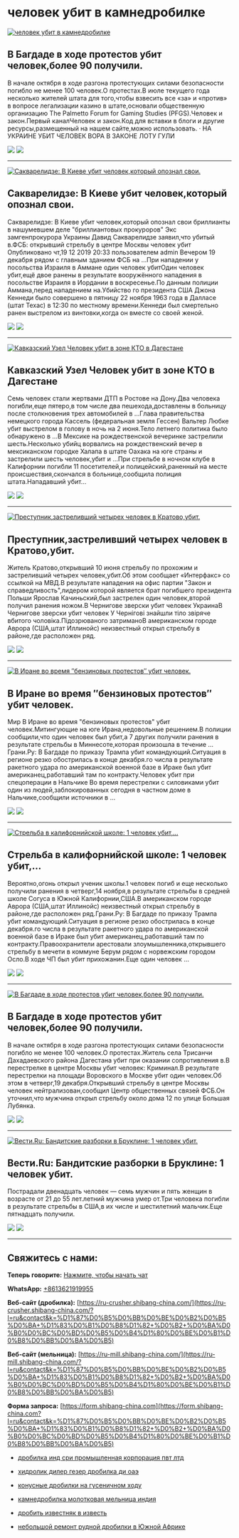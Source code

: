 # человек убит в камнедробилке

<a href="https://swt.shibang-china.com/?l=ru&img&k=%D1%87%D0%B5%D0%BB%D0%BE%D0%B2%D0%B5%D0%BA+%D1%83%D0%B1%D0%B8%D1%82+%D0%B2+%D0%BA%D0%B0%D0%BC%D0%BD%D0%B5%D0%B4%D1%80%D0%BE%D0%B1%D0%B8%D0%BB%D0%BA%D0%B5" target="_blank">![человек убит в камнедробилке](http://static.shibang-china.com/all-800x300/769.jpg)</a>

## В Багдаде в ходе протестов убит человек,более 90 получили.
В начале октября в ходе разгона протестующих силами безопасности погибло не менее 100 человек.О протестах.В июле текущего года несколько жителей штата для того,чтобы взвесить все &#171;за&#187; и &#171;против&#187; в вопросе легализации казино в штате,основали общественную организацию The Palmetto Forum for Gaming Studies (PFGS).Человек и закон.Первый каналЧеловек и закон.Код для вставки в блоги и другие ресурсы,размещенный на нашем сайте,можно использовать.&nbsp;&#0183;&#32;НА УКРАИНЕ УБИТ ЧЕЛОВЕК ВОРА В ЗАКОНЕ ЛОТУ ГУЛИ


<a href="https://whatsapp.shibangsoft.com/WhatsApp.php" target="_blank" title="WhatsApp">![](http://static.shibang-china.com/icon/whatsapp.png)</a> <a href="https://swt.shibang-china.com/?l=ru&icon&k=%D1%87%D0%B5%D0%BB%D0%BE%D0%B2%D0%B5%D0%BA+%D1%83%D0%B1%D0%B8%D1%82+%D0%B2+%D0%BA%D0%B0%D0%BC%D0%BD%D0%B5%D0%B4%D1%80%D0%BE%D0%B1%D0%B8%D0%BB%D0%BA%D0%B5" target="_blank">![](http://static.shibang-china.com/icon/chat-ru.png)</a>

---

<a href="https://swt.shibang-china.com/?l=ru&img&k=%D1%87%D0%B5%D0%BB%D0%BE%D0%B2%D0%B5%D0%BA+%D1%83%D0%B1%D0%B8%D1%82+%D0%B2+%D0%BA%D0%B0%D0%BC%D0%BD%D0%B5%D0%B4%D1%80%D0%BE%D0%B1%D0%B8%D0%BB%D0%BA%D0%B5" target="_blank">![Сакварелидзе: В Киеве убит человек,который опознал свои.](http://static.shibang-china.com/all-800x300/1011.jpg)</a>

## Сакварелидзе: В Киеве убит человек,который опознал свои.
Сакварелидзе: В Киеве убит человек,который опознал свои бриллианты в нашумевшем деле &quot;бриллиантовых прокуроров&quot; Экс замгенпрокурора Украины Давид Сакварелидзе заявил,что убитый в.ФСБ: открывший стрельбу в центре Москвы человек убит Опубликовано чт,19 12 2019 20:33 пользователем admin Вечером 19 декабря рядом с главным зданием ФСБ на …При нападении у посольства Израиля в Аммане один человек убитОдин человек убит,ещё двое ранены в результате вооружённого нападения в посольстве Израиля в Иордании в воскресенье.По данным полиции Аммана,перед нападением на.Убийство го президента США Джона Кеннеди было совершено в пятницу 22 ноября 1963 года в Далласе (штат Техас) в 12:30 по местному времени.Кеннеди был смертельно ранен выстрелом из винтовки,когда он вместе со своей женой.


<a href="https://whatsapp.shibangsoft.com/WhatsApp.php" target="_blank" title="WhatsApp">![](http://static.shibang-china.com/icon/whatsapp.png)</a> <a href="https://swt.shibang-china.com/?l=ru&icon&k=%D1%87%D0%B5%D0%BB%D0%BE%D0%B2%D0%B5%D0%BA+%D1%83%D0%B1%D0%B8%D1%82+%D0%B2+%D0%BA%D0%B0%D0%BC%D0%BD%D0%B5%D0%B4%D1%80%D0%BE%D0%B1%D0%B8%D0%BB%D0%BA%D0%B5" target="_blank">![](http://static.shibang-china.com/icon/chat-ru.png)</a>

---

<a href="https://swt.shibang-china.com/?l=ru&img&k=%D1%87%D0%B5%D0%BB%D0%BE%D0%B2%D0%B5%D0%BA+%D1%83%D0%B1%D0%B8%D1%82+%D0%B2+%D0%BA%D0%B0%D0%BC%D0%BD%D0%B5%D0%B4%D1%80%D0%BE%D0%B1%D0%B8%D0%BB%D0%BA%D0%B5" target="_blank">![Кавказский Узел Человек убит в зоне КТО в Дагестане](http://static.shibang-china.com/all-800x300/1308.jpg)</a>

## Кавказский Узел Человек убит в зоне КТО в Дагестане
Семь человек стали жертвами ДТП в Ростове на Дону.Два человека погибли,еще пятеро,в том числе два пешехода,доставлены в больницу после столкновения трех автомобилей в …Глава правительства немецкого города Кассель (федеральная земля Гессен) Вальтер Любке убит выстрелом в голову в ночь на 2 июня.Тело летнего политика было обнаружено в …В Мексике на рождественской вечеринке застрелили шесть.Несколько убийц ворвались на рождественский вечер в мексиканском городке Халапа в штате Оахака на юге страны и застрелили шесть человек,убит и …При стрельбе в ночном клубе в Калифорнии погибли 11 посетителей,и полицейский,раненный на месте происшествия,скончался в больнице,сообщила полиция штата.Нападавший убит…


<a href="https://whatsapp.shibangsoft.com/WhatsApp.php" target="_blank" title="WhatsApp">![](http://static.shibang-china.com/icon/whatsapp.png)</a> <a href="https://swt.shibang-china.com/?l=ru&icon&k=%D1%87%D0%B5%D0%BB%D0%BE%D0%B2%D0%B5%D0%BA+%D1%83%D0%B1%D0%B8%D1%82+%D0%B2+%D0%BA%D0%B0%D0%BC%D0%BD%D0%B5%D0%B4%D1%80%D0%BE%D0%B1%D0%B8%D0%BB%D0%BA%D0%B5" target="_blank">![](http://static.shibang-china.com/icon/chat-ru.png)</a>

---

<a href="https://swt.shibang-china.com/?l=ru&img&k=%D1%87%D0%B5%D0%BB%D0%BE%D0%B2%D0%B5%D0%BA+%D1%83%D0%B1%D0%B8%D1%82+%D0%B2+%D0%BA%D0%B0%D0%BC%D0%BD%D0%B5%D0%B4%D1%80%D0%BE%D0%B1%D0%B8%D0%BB%D0%BA%D0%B5" target="_blank">![Преступник,застреливший четырех человек в Кратово,убит.](http://static.shibang-china.com/all-800x300/210.jpg)</a>

## Преступник,застреливший четырех человек в Кратово,убит.
Житель Кратово,открывший 10 июня стрельбу по прохожим и застреливший четырех человек,убит.Об этом сообщает &#171;Интерфакс&#187; со ссылкой на МВД.В результате нападения на офис партии &quot;Закон и справедливость&quot;,лидером которой является брат погибшего президента Польши Ярослав Качиньский,был застрелен один человек,второй получил ранения ножом.В Чернигове зверски убит человек УкраинаВ Чернигове зверски убит человек У Чернігові знайшли тіло звіряче вбитого чоловіка.Підозрюваного затриманоВ американском городе Аврора (США,штат Иллинойс) неизвестный открыл стрельбу в районе,где расположен ряд.


<a href="https://whatsapp.shibangsoft.com/WhatsApp.php" target="_blank" title="WhatsApp">![](http://static.shibang-china.com/icon/whatsapp.png)</a> <a href="https://swt.shibang-china.com/?l=ru&icon&k=%D1%87%D0%B5%D0%BB%D0%BE%D0%B2%D0%B5%D0%BA+%D1%83%D0%B1%D0%B8%D1%82+%D0%B2+%D0%BA%D0%B0%D0%BC%D0%BD%D0%B5%D0%B4%D1%80%D0%BE%D0%B1%D0%B8%D0%BB%D0%BA%D0%B5" target="_blank">![](http://static.shibang-china.com/icon/chat-ru.png)</a>

---

<a href="https://swt.shibang-china.com/?l=ru&img&k=%D1%87%D0%B5%D0%BB%D0%BE%D0%B2%D0%B5%D0%BA+%D1%83%D0%B1%D0%B8%D1%82+%D0%B2+%D0%BA%D0%B0%D0%BC%D0%BD%D0%B5%D0%B4%D1%80%D0%BE%D0%B1%D0%B8%D0%BB%D0%BA%D0%B5" target="_blank">![В Иране во время ″бензиновых протестов″ убит человек.](http://static.shibang-china.com/all-800x300/624.jpg)</a>

## В Иране во время ″бензиновых протестов″ убит человек.
Мир В Иране во время &quot;бензиновых протестов&quot; убит человек.Митингующие на юге Ирана,недовольные решением.В полиции сообщили,что один человек был убит,а 7 других получили ранения в результате стрельбы в Миннесоте,которая произошла в течение …Грани.Ру: В Багдаде по приказу Трампа убит командующий.Ситуация в регионе резко обострилась в конце декабря.го числа в результате ракетного удара по американской военной базе в Ираке был убит американец,работавший там по контракту.Человек убит при спецоперации в Нальчике Во время перестрелки с силовиками убит один из людей,заблокированных сегодня в частном доме в Нальчике,сообщили источники в …


<a href="https://whatsapp.shibangsoft.com/WhatsApp.php" target="_blank" title="WhatsApp">![](http://static.shibang-china.com/icon/whatsapp.png)</a> <a href="https://swt.shibang-china.com/?l=ru&icon&k=%D1%87%D0%B5%D0%BB%D0%BE%D0%B2%D0%B5%D0%BA+%D1%83%D0%B1%D0%B8%D1%82+%D0%B2+%D0%BA%D0%B0%D0%BC%D0%BD%D0%B5%D0%B4%D1%80%D0%BE%D0%B1%D0%B8%D0%BB%D0%BA%D0%B5" target="_blank">![](http://static.shibang-china.com/icon/chat-ru.png)</a>

---

<a href="https://swt.shibang-china.com/?l=ru&img&k=%D1%87%D0%B5%D0%BB%D0%BE%D0%B2%D0%B5%D0%BA+%D1%83%D0%B1%D0%B8%D1%82+%D0%B2+%D0%BA%D0%B0%D0%BC%D0%BD%D0%B5%D0%B4%D1%80%D0%BE%D0%B1%D0%B8%D0%BB%D0%BA%D0%B5" target="_blank">![Стрельба в калифорнийской школе: 1 человек убит,…](http://static.shibang-china.com/all-800x300/1017.jpg)</a>

## Стрельба в калифорнийской школе: 1 человек убит,…
Вероятно,огонь открыл ученик школы.1 человек погиб и еще несколько получили ранения в четверг,14 ноября,в результате стрельбы в средней школе Согуса в Южной Калифорнии,США.В американском городе Аврора (США,штат Иллинойс) неизвестный открыл стрельбу в районе,где расположен ряд.Грани.Ру: В Багдаде по приказу Трампа убит командующий.Ситуация в регионе резко обострилась в конце декабря.го числа в результате ракетного удара по американской военной базе в Ираке был убит американец,работавший там по контракту.Правоохранители арестовали злоумышленника,открывшего стрельбу в мечети в коммуне Берум рядом с норвежским городом Осло.В ходе ЧП был убит прихожанин.Еще один человек …


<a href="https://whatsapp.shibangsoft.com/WhatsApp.php" target="_blank" title="WhatsApp">![](http://static.shibang-china.com/icon/whatsapp.png)</a> <a href="https://swt.shibang-china.com/?l=ru&icon&k=%D1%87%D0%B5%D0%BB%D0%BE%D0%B2%D0%B5%D0%BA+%D1%83%D0%B1%D0%B8%D1%82+%D0%B2+%D0%BA%D0%B0%D0%BC%D0%BD%D0%B5%D0%B4%D1%80%D0%BE%D0%B1%D0%B8%D0%BB%D0%BA%D0%B5" target="_blank">![](http://static.shibang-china.com/icon/chat-ru.png)</a>

---

<a href="https://swt.shibang-china.com/?l=ru&img&k=%D1%87%D0%B5%D0%BB%D0%BE%D0%B2%D0%B5%D0%BA+%D1%83%D0%B1%D0%B8%D1%82+%D0%B2+%D0%BA%D0%B0%D0%BC%D0%BD%D0%B5%D0%B4%D1%80%D0%BE%D0%B1%D0%B8%D0%BB%D0%BA%D0%B5" target="_blank">![В Багдаде в ходе протестов убит человек,более 90 получили.](http://static.shibang-china.com/all-800x300/949.jpg)</a>

## В Багдаде в ходе протестов убит человек,более 90 получили.
В начале октября в ходе разгона протестующих силами безопасности погибло не менее 100 человек.О протестах.Житель села Трисанчи Дахадаевского района Дагестана убит при оказании сопротивления в.В перестрелке в центре Москвы убит человек: Криминал.В результате перестрелки на площади Воровского в Москве убит один человек.Об этом в четверг,19 декабря.Открывший стрельбу в центре Москвы человек нейтрализован,сообщил Центр общественных связей ФСБ.Он уточнил,что мужчина открыл стрельбу около дома 12 по улице Большая Лубянка.


<a href="https://whatsapp.shibangsoft.com/WhatsApp.php" target="_blank" title="WhatsApp">![](http://static.shibang-china.com/icon/whatsapp.png)</a> <a href="https://swt.shibang-china.com/?l=ru&icon&k=%D1%87%D0%B5%D0%BB%D0%BE%D0%B2%D0%B5%D0%BA+%D1%83%D0%B1%D0%B8%D1%82+%D0%B2+%D0%BA%D0%B0%D0%BC%D0%BD%D0%B5%D0%B4%D1%80%D0%BE%D0%B1%D0%B8%D0%BB%D0%BA%D0%B5" target="_blank">![](http://static.shibang-china.com/icon/chat-ru.png)</a>

---

<a href="https://swt.shibang-china.com/?l=ru&img&k=%D1%87%D0%B5%D0%BB%D0%BE%D0%B2%D0%B5%D0%BA+%D1%83%D0%B1%D0%B8%D1%82+%D0%B2+%D0%BA%D0%B0%D0%BC%D0%BD%D0%B5%D0%B4%D1%80%D0%BE%D0%B1%D0%B8%D0%BB%D0%BA%D0%B5" target="_blank">![Вести.Ru: Бандитские разборки в Бруклине: 1 человек убит.](http://static.shibang-china.com/all-800x300/1145.jpg)</a>

## Вести.Ru: Бандитские разборки в Бруклине: 1 человек убит.
Пострадали двенадцать человек — семь мужчин и пять женщин в возрасте от 21 до 55 лет.летний мужчина умер от.Три человека погибли в результате стрельбы в США,в их числе и шестилетний мальчик.Еще пятнадцать получили.

<a href="https://whatsapp.shibangsoft.com/WhatsApp.php" target="_blank" title="WhatsApp">![](http://static.shibang-china.com/icon/whatsapp.png)</a> <a href="https://swt.shibang-china.com/?l=ru&icon&k=%D1%87%D0%B5%D0%BB%D0%BE%D0%B2%D0%B5%D0%BA+%D1%83%D0%B1%D0%B8%D1%82+%D0%B2+%D0%BA%D0%B0%D0%BC%D0%BD%D0%B5%D0%B4%D1%80%D0%BE%D0%B1%D0%B8%D0%BB%D0%BA%D0%B5" target="_blank">![](http://static.shibang-china.com/icon/chat-ru.png)</a>

---
## Свяжитесь с нами:

**Теперь говорите:** [Нажмите, чтобы начать чат](https://swt.shibang-china.com?l=ru&contact&k=%D1%87%D0%B5%D0%BB%D0%BE%D0%B2%D0%B5%D0%BA+%D1%83%D0%B1%D0%B8%D1%82+%D0%B2+%D0%BA%D0%B0%D0%BC%D0%BD%D0%B5%D0%B4%D1%80%D0%BE%D0%B1%D0%B8%D0%BB%D0%BA%D0%B5)

**WhatsApp:**  [+8613621919955](https://whatsapp.shibangsoft.com/WhatsApp.php)

**Веб-сайт (дробилка):** [https://ru-crusher.shibang-china.com/](https://ru-crusher.shibang-china.com/?l=ru&contact&k=%D1%87%D0%B5%D0%BB%D0%BE%D0%B2%D0%B5%D0%BA+%D1%83%D0%B1%D0%B8%D1%82+%D0%B2+%D0%BA%D0%B0%D0%BC%D0%BD%D0%B5%D0%B4%D1%80%D0%BE%D0%B1%D0%B8%D0%BB%D0%BA%D0%B5)

**Веб-сайт (мельница):** [https://ru-mill.shibang-china.com/](https://ru-mill.shibang-china.com/?l=ru&contact&k=%D1%87%D0%B5%D0%BB%D0%BE%D0%B2%D0%B5%D0%BA+%D1%83%D0%B1%D0%B8%D1%82+%D0%B2+%D0%BA%D0%B0%D0%BC%D0%BD%D0%B5%D0%B4%D1%80%D0%BE%D0%B1%D0%B8%D0%BB%D0%BA%D0%B5)

**Форма запроса:** [https://form.shibang-china.com](https://form.shibang-china.com?l=ru&contact&k=%D1%87%D0%B5%D0%BB%D0%BE%D0%B2%D0%B5%D0%BA+%D1%83%D0%B1%D0%B8%D1%82+%D0%B2+%D0%BA%D0%B0%D0%BC%D0%BD%D0%B5%D0%B4%D1%80%D0%BE%D0%B1%D0%B8%D0%BB%D0%BA%D0%B5)

* [дробилка инд сри промышленная корпорация пвт лтд](../135/%D0%B4%D1%80%D0%BE%D0%B1%D0%B8%D0%BB%D0%BA%D0%B0%20%D0%B8%D0%BD%D0%B4%20%D1%81%D1%80%D0%B8%20%D0%BF%D1%80%D0%BE%D0%BC%D1%8B%D1%88%D0%BB%D0%B5%D0%BD%D0%BD%D0%B0%D1%8F%20%D0%BA%D0%BE%D1%80%D0%BF%D0%BE%D1%80%D0%B0%D1%86%D0%B8%D1%8F%20%D0%BF%D0%B2%D1%82%20%D0%BB%D1%82%D0%B4.md)

* [хидролик дилер гезер дробилка ди оаэ](../132/%D1%85%D0%B8%D0%B4%D1%80%D0%BE%D0%BB%D0%B8%D0%BA%20%D0%B4%D0%B8%D0%BB%D0%B5%D1%80%20%D0%B3%D0%B5%D0%B7%D0%B5%D1%80%20%D0%B4%D1%80%D0%BE%D0%B1%D0%B8%D0%BB%D0%BA%D0%B0%20%D0%B4%D0%B8%20%D0%BE%D0%B0%D1%8D.md)

* [конусные дробилки на гусеничном ходу](../131/%D0%BA%D0%BE%D0%BD%D1%83%D1%81%D0%BD%D1%8B%D0%B5%20%D0%B4%D1%80%D0%BE%D0%B1%D0%B8%D0%BB%D0%BA%D0%B8%20%D0%BD%D0%B0%20%D0%B3%D1%83%D1%81%D0%B5%D0%BD%D0%B8%D1%87%D0%BD%D0%BE%D0%BC%20%D1%85%D0%BE%D0%B4%D1%83.md)

* [камнедробилка молотковая мельница индия](../133/%D0%BA%D0%B0%D0%BC%D0%BD%D0%B5%D0%B4%D1%80%D0%BE%D0%B1%D0%B8%D0%BB%D0%BA%D0%B0%20%D0%BC%D0%BE%D0%BB%D0%BE%D1%82%D0%BA%D0%BE%D0%B2%D0%B0%D1%8F%20%D0%BC%D0%B5%D0%BB%D1%8C%D0%BD%D0%B8%D1%86%D0%B0%20%D0%B8%D0%BD%D0%B4%D0%B8%D1%8F.md)

* [дробить известняк в известь](../132/%D0%B4%D1%80%D0%BE%D0%B1%D0%B8%D1%82%D1%8C%20%D0%B8%D0%B7%D0%B2%D0%B5%D1%81%D1%82%D0%BD%D1%8F%D0%BA%20%D0%B2%20%D0%B8%D0%B7%D0%B2%D0%B5%D1%81%D1%82%D1%8C.md)

* [небольшой ремонт рудной дробилки в Южной Африке](../132/%D0%BD%D0%B5%D0%B1%D0%BE%D0%BB%D1%8C%D1%88%D0%BE%D0%B9%20%D1%80%D0%B5%D0%BC%D0%BE%D0%BD%D1%82%20%D1%80%D1%83%D0%B4%D0%BD%D0%BE%D0%B9%20%D0%B4%D1%80%D0%BE%D0%B1%D0%B8%D0%BB%D0%BA%D0%B8%20%D0%B2%20%D0%AE%D0%B6%D0%BD%D0%BE%D0%B9%20%D0%90%D1%84%D1%80%D0%B8%D0%BA%D0%B5.md)